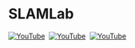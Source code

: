 # SLAMLab

[![YouTube](https://img.shields.io/badge/YouTube-FF0000?style=for-the-badge&logo=youtube&logoColor=white)](https://www.youtube.com/@SLAMLabApp)&nbsp;
[![YouTube](https://img.shields.io/badge/ROS_Package-15253e?style=for-the-badge&logo=ros&logoColor=white)](https://github.com/SLAMLabApp/slamlab_ros)&nbsp;
[![YouTube](https://img.shields.io/badge/Python_Package-15253e?style=for-the-badge&logo=python&logoColor=white)](https://github.com/SLAMLabApp/slamlab_python)

